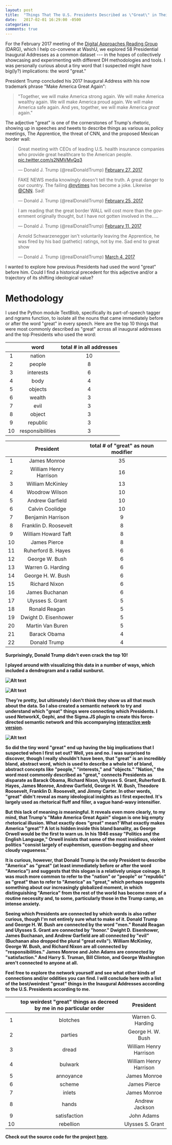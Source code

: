 ```yaml
---
layout: post
title:  "Things That The U.S. Presidents Described as \"Great\" in Their Inaugural Addresses"
date:   2017-02-01 16:29:00 -0500
categories: 
comments: true
---
```


For the February 2017 meeting of the [Digital Approaches Reading Group](http://sites.wustl.edu/darg) (DARG), which I help co-convene at WashU, we explored 58 Presidential Inaugural Addresses as a common dataset --- in the hopes of collectively showcasing and experimenting with different DH methodologies and tools. I was personally curious about a tiny word that I suspected might have big(ly?) implications: the word "great."

President Trump concluded his 2017 Inaugural Address with his now trademark phrase "Make America Great Again":
>"Together, we will make America strong again. We will make America wealthy again. We will make America proud again. We will make America safe again. And yes, together, we will make America *great* again."

The adjective "great" is one of the cornerstones of Trump's rhetoric, showing up in speeches and tweets to describe things as various as policy meetings, The Apprentice, the threat of CNN, and the proposed Mexican border wall:


<blockquote class="twitter-tweet" data-lang="en"><p lang="en" dir="ltr">Great meeting with CEOs of leading U.S. health insurance companies who provide great healthcare to the American people. <a href="https://t.co/s2NMVMvQq3">pic.twitter.com/s2NMVMvQq3</a></p>&mdash; Donald J. Trump (@realDonaldTrump) <a href="https://twitter.com/realDonaldTrump/status/836261209540288513">February 27, 2017</a></blockquote>
<script async src="//platform.twitter.com/widgets.js" charset="utf-8"></script>

<blockquote class="twitter-tweet" data-lang="en"><p lang="en" dir="ltr">FAKE NEWS media knowingly doesn&#39;t tell the truth. A great danger to our country. The failing <a href="https://twitter.com/nytimes">@nytimes</a> has become a joke. Likewise <a href="https://twitter.com/CNN">@CNN</a>. Sad!</p>&mdash; Donald J. Trump (@realDonaldTrump) <a href="https://twitter.com/realDonaldTrump/status/835325771858251776">February 25, 2017</a></blockquote>
<script async src="//platform.twitter.com/widgets.js" charset="utf-8"></script>

<blockquote class="twitter-tweet" data-lang="en"><p lang="en" dir="ltr">I am reading that the great border WALL will cost more than the government originally thought, but I have not gotten involved in the.....</p>&mdash; Donald J. Trump (@realDonaldTrump) <a href="https://twitter.com/realDonaldTrump/status/830405706255912960">February 11, 2017</a></blockquote>
<script async src="//platform.twitter.com/widgets.js" charset="utf-8"></script>

<blockquote class="twitter-tweet" data-lang="en"><p lang="en" dir="ltr">Arnold Schwarzenegger isn&#39;t voluntarily leaving the Apprentice, he was fired by his bad (pathetic) ratings, not by me. Sad end to great show</p>&mdash; Donald J. Trump (@realDonaldTrump) <a href="https://twitter.com/realDonaldTrump/status/838016045222854656">March 4, 2017</a></blockquote>
<script async src="//platform.twitter.com/widgets.js" charset="utf-8"></script>

I wanted to explore how previous Presidents had used the word "great" before him. Could I find a historical precedent for this adjective and/or a trajectory of its shifting ideological value?

# Methodology

I used the Python module TextBlob, specifically its part-of-speech tagger and ngrams function, to isolate all the nouns that came immediately before or after the word "great" in every speech. Here are the top 10 things that were most commonly described as "great" across all inaugural addresses and the top Presidents who used the word:



| | word      | total # in all addresses |
|:-----------:|:-------------------------:|:--:|
| 1 | nation    | 10                      |
| 2 | people    | 8                       |
| 3 | interests | 6                       |
| 4 | body      | 4                       |
| 5 | objects   | 4                       |
| 6 | wealth    | 3                       |
| 7 | evil      | 3                       |
| 8 | object    | 3                       |
| 9 | republic  | 3                       |
| 10 | responsibilities  | 3                       |


<b>

<b>

|    | President | total # of "great" as noun modifier |
|:----:|:------------------------:|:----:|
| 1  | James Monroe           | 35 |
| 2  | William Henry Harrison | 16 |
| 3  | William McKinley       | 13 |
| 4  | Woodrow Wilson         | 10 |
| 5  | Andrew Garfield        | 10 |
| 6  | Calvin Coolidge        | 10 |
| 7  | Benjamin Harrison      | 9  |
| 8  | Franklin D. Roosevelt  | 8  |
| 9  | William Howard Taft    | 8  |
| 10 | James Pierce           | 8  |
| 11 | Ruherford B. Hayes     | 6  |
| 12 | George W. Bush         | 6  |
| 13 | Warren G. Harding      | 6  |
| 14 | George H. W. Bush      | 6  |
| 15 | Richard Nixon          | 6  |
| 16 | James Buchanan         | 6  |
| 17 | Ulysses S. Grant       | 5  |
| 18 | Ronald Reagan          | 5  |
| 19 | Dwight D. Eisenhower   | 5  |
| 20 | Martin Van Buren       | 5  |
| 21 | Barack Obama           | 4  |
| 22 | Donald Trump           | 4  |

<b>

Surprisingly, Donald Trump didn't even crack the top 10!

I played around with visualizing this data in a number of ways, which included a dendrogram and a radial sunburst.

![Alt text](/images/dendrogram.svg)

![Alt text](/images/sunburst.svg)

They're pretty, but ultimately I don't think they show us all that much about the data. So I also created a semantic network to try and understand which "great" things were connecting which Presidents. I used NetworkX, Gephi, and the Sigma.JS plugin to create this force-directed semantic network and this accompanying [interactive web version](/network/index.html).

![Alt text](/images/gephi_network.svg)

So did the tiny word "great" end up having the big implications that I suspected when I first set out? Well, yes and no. I was surprised to discover, though I really shouldn't have been, that "great" is an incredibly bland, abstract word, which is used to describe a whole lot of bland, abstract concepts like "people," "interests," and "objects." "Nation," the word most commonly described as "great," connects Presidents as disparate as Barack Obama, Richard Nixon, Ulysses S. Grant, Ruherford B. Hayes, James Monroe, Andrew Garfield, George H. W. Bush, Theodore Roosevelt, Franklin D. Roosevelt, and Jimmy Carter. In other words, "great" didn't reveal as many ideological insights as I first expected. It's largely used as rhetorical fluff and filler, a vague hand-wavy intensifier.

But this lack of meaning *is* meaningful. It reveals even more clearly, to my mind, that Trump's "Make America Great Again" slogan is one big empty rhetorical illusion. What exactly does "great" mean? What exactly makes America "great"? A lot is hidden inside this bland banality, as George Orwell would be the first to warn us. In his 1946 essay "Politics and the English Language," Orwell insists that some of the most insidious, violent politics "consist largely of euphemism, question-begging and sheer cloudy vagueness." 

It is curious, however, that Donald Trump is the only President to describe "America" as "great" (at least immediately before or after the word "America") and suggests that this slogan is a relatively unique coinage. It was much more common to refer to the "nation" or "people" or "republic" as "great" than to refer to "America" as "great," which perhaps suggests something about our increasingly globalized moment, in which distinguishing "America" from the rest of the world has become more of a routine necessity and, to some, particularly those in the Trump camp, an intense anxiety.


Seeing which Presidents are connected by which words is also rather curious, though I'm not entirely sure what to make of it. Donald Trump and George H. W. Bush are connected by the word "men." Ronald Reagan and Ulysses S. Grant are connected by "honor." Dwight D. Eisenhower, James Buchanan, and Andrew Garfield are all connected by "evil" (Buchanan also dropped the plural "great evil*s*"). William McKinley, George W. Bush, and Richard Nixon are all connected by "responsibilities." James Monroe and John Adams are connected by "satisfaction." And Harry S. Truman, Bill Clinton, and George Washington aren't connected to anyone at all.

Feel free to explore the network yourself and see what other kinds of connections and/or oddities you can find. I will conclude here with a list of the best/weirdest "great" things in the Inaugural Addresses according to the U.S. Presidents according to me. 

| | top weirdest "great" things as decreed by me in no particular order     | President |
|:-----------:|:-------------------------:|:--:|
| 1 | blotches    |    Warren G. Harding                 |
| 2 | parties   |      George H. W. Bush                  |
| 3 | dread |               William Henry Harrison        |
| 4 | bulwark      |        William Henry Harrison                |
| 5 | annoyance  |          James Monroe            |
| 6 | scheme    |   James Pierce                   |
| 7 | inlets      |    James Monroe                  |
| 8 | hands   |      Andrew Jackson              |
| 9 | satisfaction  |     John Adams                |
| 10 | rebellion  |      Ulysses S. Grant                 |


<b>

Check out the source code for the project [here](https://github.com/melaniewalsh/inaugural_addresses).
  

